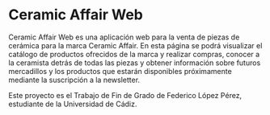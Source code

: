 # Ceramic Affair Web

Ceramic Affair Web es una aplicación web para la venta de piezas de cerámica para la marca Ceramic Affair. En esta página se podrá visualizar el catálogo de productos ofrecidos de la marca y realizar compras, conocer a la ceramista detrás de todas las piezas y obtener información sobre futuros mercadillos y los productos que estarán disponibles próximamente mediante la suscripción a la newsletter.

Este proyecto es el Trabajo de Fin de Grado de Federico López Pérez, estudiante de la Universidad de Cádiz.